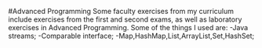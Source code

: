 #Advanced Programming
Some faculty exercises from my curriculum include exercises from the first and second exams, as well as laboratory exercises in Advanced Programming.
Some of the things I used are:
-Java streams;
-Comparable interface;
-Map,HashMap,List,ArrayList,Set,HashSet;
